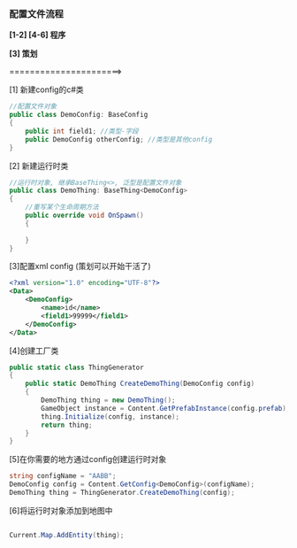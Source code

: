 ### 配置文件流程

**[1-2] [4-6] 程序**

**[3] 策划**

======================>

[1] 新建config的c#类

```csharp
//配置文件对象
public class DemoConfig: BaseConfig
{
    public int field1; //类型-字段
    public DemoConfig otherConfig; //类型是其他config
}
```

[2] 新建运行时类

```csharp
//运行时对象, 继承BaseThing<>, 泛型是配置文件对象
public class DemoThing: BaseThing<DemoConfig>
{
    //重写某个生命周期方法
    public override void OnSpawn()
    {
        
    }
}
```

[3]配置xml config (策划可以开始干活了)


```xml
<?xml version="1.0" encoding="UTF-8"?>
<Data>
    <DemoConfig>
        <name>id</name>
        <field1>99999</field1>
    </DemoConfig>
</Data>
```

[4]创建工厂类
    
```csharp
public static class ThingGenerator
{
    public static DemoThing CreateDemoThing(DemoConfig config)
    {
        DemoThing thing = new DemoThing();
        GameObject instance = Content.GetPrefabInstance(config.prefab);
        thing.Initialize(config, instance);
        return thing;
    }
}
```

[5]在你需要的地方通过config创建运行时对象

```csharp
string configName = "AABB";
DemoConfig config = Content.GetConfig<DemoConfig>(configName);
DemoThing thing = ThingGenerator.CreateDemoThing(config);
```

[6]将运行时对象添加到地图中

```csharp

Current.Map.AddEntity(thing);

```

